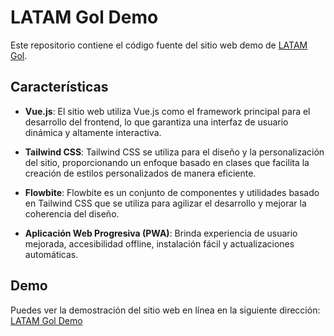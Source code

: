 # LATAM Gol Demo

Este repositorio contiene el código fuente del sitio web demo de [LATAM Gol](https://latamgol.com/).

## Características

- **Vue.js**: El sitio web utiliza Vue.js como el framework principal para el desarrollo del frontend, lo que garantiza una interfaz de usuario dinámica y altamente interactiva.
  
- **Tailwind CSS**: Tailwind CSS se utiliza para el diseño y la personalización del sitio, proporcionando un enfoque basado en clases que facilita la creación de estilos personalizados de manera eficiente.

- **Flowbite**: Flowbite es un conjunto de componentes y utilidades basado en Tailwind CSS que se utiliza para agilizar el desarrollo y mejorar la coherencia del diseño.

- **Aplicación Web Progresiva (PWA)**: Brinda experiencia de usuario mejorada, accesibilidad offline, instalación fácil y actualizaciones automáticas.

## Demo

Puedes ver la demostración del sitio web en línea en la siguiente dirección: [LATAM Gol Demo](https://latamgol-demo.zumvida.com/)
